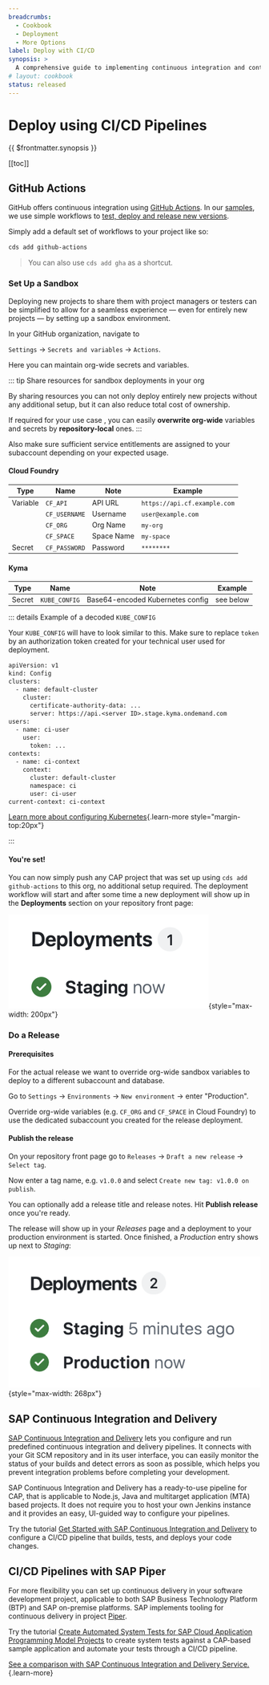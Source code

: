 ```yaml
---
breadcrumbs:
  - Cookbook
  - Deployment
  - More Options
label: Deploy with CI/CD
synopsis: >
  A comprehensive guide to implementing continuous integration and continuous deployment (CI/CD) for CAP projects using best practices, tools, and services.
# layout: cookbook
status: released
---
```


# Deploy using CI/CD Pipelines
{{ $frontmatter.synopsis }}

[[toc]]




## GitHub Actions

GitHub offers continuous integration using [GitHub Actions](https://docs.github.com/en/actions/automating-builds-and-tests/about-continuous-integration). In our [samples](https://github.com/capire/samples), we use simple workflows to [test, deploy and release new versions](https://github.com/capire/samples/tree/main/.github/workflows).

Simply add a default set of workflows to your project like so:

```sh
cds add github-actions
```
> You can also use `cds add gha` as a shortcut.

### Set Up a Sandbox

Deploying new projects to share them with project managers or testers can be simplified to allow for a seamless experience — even for entirely new projects — by setting up a sandbox environment.

In your GitHub organization, navigate to

`Settings` → `Secrets and variables` → `Actions`.

Here you can maintain org-wide secrets and variables.

::: tip Share resources for sandbox deployments in your org

By sharing resources you can not only deploy entirely new projects without any additional setup, but it can also reduce total cost of ownership.

If required for your use case , you can easily **overwrite org-wide** variables and secrets by **repository-local** ones.
:::

Also make sure sufficient service entitlements are assigned to your subaccount depending on your expected usage.


#### Cloud Foundry

| **Type**   | **Name**       | **Note**  | **Example**       |
|------------|----------------|-----------|-------------------|
| Variable   | `CF_API`       | API URL   | `https://api.cf.example.com` |
|    | `CF_USERNAME`  | Username  | `user@example.com` |
|    | `CF_ORG`       | Org Name  | `my-org`          |
|    | `CF_SPACE`     | Space Name| `my-space`        |
| Secret     | `CF_PASSWORD`  | Password  | `********`        |

#### Kyma

| **Type**   | **Name**       | **Note**  | **Example**       |
|------------|----------------|-----------|-------------------|
| Secret   | `KUBE_CONFIG`       | Base64-encoded Kubernetes config   | see below |


::: details Example of a decoded `KUBE_CONFIG`

Your `KUBE_CONFIG` will have to look similar to this. Make sure to replace `token` by an authorization token created for your technical user used for deployment.

```yaml{6-7,11}
apiVersion: v1
kind: Config
clusters:
  - name: default-cluster
    cluster:
      certificate-authority-data: ...
      server: https://api.<server ID>.stage.kyma.ondemand.com
users:
  - name: ci-user
    user:
      token: ...
contexts:
  - name: ci-context
    context:
      cluster: default-cluster
      namespace: ci
      user: ci-user
current-context: ci-context
```
[Learn more about configuring Kubernetes](./to-kyma#configure-kubernetes){.learn-more style="margin-top:20px"}


:::

#### You're set!

You can now simply push any CAP project that was set up using `cds add github-actions` to this org, no additional setup required. The deployment workflow will start and after some time a new deployment will show up in the **Deployments** section on your repository front page:

![](./assets/github-deployment.png){style="max-width: 200px"} <!-- = image-width/2 -->

### Do a Release

#### Prerequisites

For the actual release we want to override org-wide sandbox variables to deploy to a different subaccount and database.

Go to `Settings` → `Environments` → `New environment` → enter "Production".

<!-- While we promote sharing resources across staging deployments, productive releases should happen to their dedicated subaccounts and databases. -->

Override org-wide variables (e.g. `CF_ORG` and `CF_SPACE` in Cloud Foundry) to use the dedicated subaccount you created for the release deployment.

#### Publish the release

On your repository front page go to `Releases` → `Draft a new release` → `Select tag`.

Now enter a tag name, e.g. `v1.0.0` and select `Create new tag: v1.0.0 on publish`.

You can optionally add a release title and release notes. Hit **Publish release** once you're ready.

The release will show up in your _Releases_ page and a deployment to your production environment is started. Once finished, a _Production_ entry shows up next to _Staging_:

![](./assets/github-release.png){style="max-width: 268px"} <!-- = image-width/2 -->




<span id="afterstart" />

<span id="beforecicd" />

## SAP Continuous Integration and Delivery

[SAP Continuous Integration and Delivery](https://help.sap.com/viewer/SAP-Cloud-Platform-Continuous-Integration-and-Delivery) lets you configure and run predefined continuous integration and delivery pipelines. It connects with your Git SCM repository and in its user interface, you can easily monitor the status of your builds and detect errors as soon as possible, which helps you prevent integration problems before completing your development.

SAP Continuous Integration and Delivery has a ready-to-use pipeline for CAP, that is applicable to Node.js, Java and multitarget application (MTA) based projects. It does not require you to host your own Jenkins instance and it provides an easy, UI-guided way to configure your pipelines.

Try the tutorial [Get Started with SAP Continuous Integration and Delivery](https://developers.sap.com/tutorials/cicd-start-cap.html) to configure a CI/CD pipeline that builds, tests, and deploys your code changes.

## CI/CD Pipelines with SAP Piper

For more flexibility you can set up continuous delivery in your software development project, applicable to both SAP Business Technology Platform (BTP) and SAP on-premise platforms. SAP implements tooling for continuous delivery in project [Piper](https://www.project-piper.io/).

Try the tutorial [Create Automated System Tests for SAP Cloud Application Programming Model Projects](https://developers.sap.com/tutorials/cicd-wdi5-cap.html) to create system tests against a CAP-based sample application and automate your tests through a CI/CD pipeline.

[See a comparison with SAP Continuous Integration and Delivery Service.](https://www.project-piper.io/){.learn-more}
